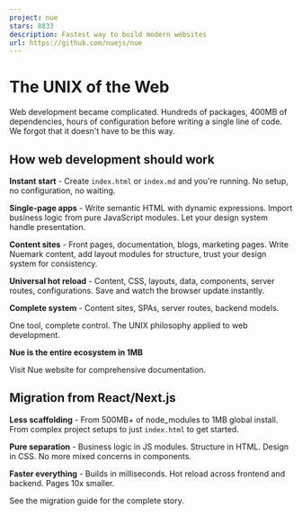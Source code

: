 ```yaml
---
project: nue
stars: 8833
description: Fastest way to build modern websites
url: https://github.com/nuejs/nue
---
```


The UNIX of the Web
===================

Web development became complicated. Hundreds of packages, 400MB of dependencies, hours of configuration before writing a single line of code. We forgot that it doesn't have to be this way.

How web development should work
-------------------------------

**Instant start** - Create `index.html` or `index.md` and you're running. No setup, no configuration, no waiting.

**Single-page apps** - Write semantic HTML with dynamic expressions. Import business logic from pure JavaScript modules. Let your design system handle presentation.

**Content sites** - Front pages, documentation, blogs, marketing pages. Write Nuemark content, add layout modules for structure, trust your design system for consistency.

**Universal hot reload** - Content, CSS, layouts, data, components, server routes, configurations. Save and watch the browser update instantly.

**Complete system** - Content sites, SPAs, server routes, backend models.

One tool, complete control. The UNIX philosophy applied to web development.

**Nue is the entire ecosystem in 1MB**

Visit Nue website for comprehensive documentation.

Migration from React/Next.js
----------------------------

**Less scaffolding** - From 500MB+ of node\_modules to 1MB global install. From complex project setups to just `index.html` to get started.

**Pure separation** - Business logic in JS modules. Structure in HTML. Design in CSS. No more mixed concerns in components.

**Faster everything** - Builds in milliseconds. Hot reload across frontend and backend. Pages 10x smaller.

See the migration guide for the complete story.
